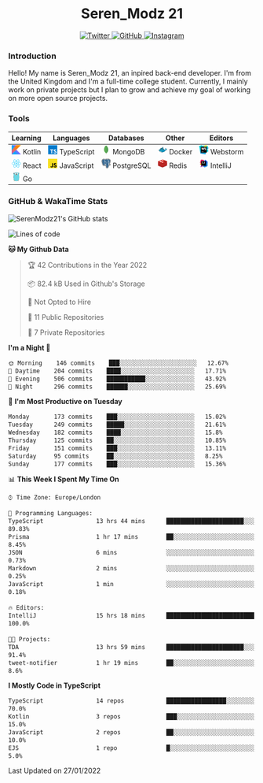<div align="center">
  <h1>Seren_Modz 21</h1>
  <a href="https://twitter.com/SerenModz21">
    <img alt="Twitter" src="https://img.shields.io/badge/twitter%20-%231DA1F2.svg?&style=for-the-badge&logo=Twitter&logoColor=white">
  </a>
  <a href="https://github.com/SerenModz21">
    <img alt="GitHub" src="https://img.shields.io/badge/github%20-%23121011.svg?&style=for-the-badge&logo=github&logoColor=white">
  </a>
  <a href="https://www.instagram.com/serenmodz21">
    <img alt="Instagram" src="https://img.shields.io/badge/instagram%20-%23E4405F.svg?&style=for-the-badge&logo=Instagram&logoColor=white">
  </a>
</div>

### Introduction

Hello! My name is Seren_Modz 21, an inpired back-end developer. I'm from the United Kingdom and I'm a full-time college student. Currently, I mainly work on private projects but I plan to grow and achieve my goal of working on more open source projects. 

### Tools

 **Learning**                                        | **Languages**                                               | **Databases**                                               | **Other**                                           | **Editors**                                                  
-----------------------------------------------------|-------------------------------------------------------------|-------------------------------------------------------------|-----------------------------------------------------|--------------------------------------------------------------
 <img width="19px" src="./assets/kotlin.svg"> Kotlin | <img width="19px" src="./assets/typescript.svg"> TypeScript | <img width="19px" src="./assets/mongodb.svg"> MongoDB       | <img width="19px" src="./assets/docker.svg"> Docker | <img width="19px" src="./assets/webstorm.svg"> Webstorm      
 <img width="19px" src="./assets/react.svg"> React   | <img width="19px" src="./assets/javascript.svg"> JavaScript | <img width="19px" src="./assets/postgresql.svg"> PostgreSQL | <img width="19px" src="./assets/redis.svg"> Redis   | <img width="19px" src="./assets/intellij-idea.svg"> IntelliJ
 <img width="19px" src="./assets/go.svg"> Go         |                                                             |                                                             |                                                     |                                                                                                               

### GitHub & WakaTime Stats

![SerenModz21's GitHub stats](https://github-readme-stats.vercel.app/api?username=SerenModz21&show_icons=true&theme=dark)

<!--START_SECTION:waka-->
![Lines of code](https://img.shields.io/badge/From%20Hello%20World%20I%27ve%20Written-36191%20lines%20of%20code-blue)

**🐱 My Github Data** 

> 🏆 42 Contributions in the Year 2022
 > 
> 📦 82.4 kB Used in Github's Storage 
 > 
> 🚫 Not Opted to Hire
 > 
> 📜 11 Public Repositories 
 > 
> 🔑 7 Private Repositories  
 > 
**I'm a Night 🦉** 

```text
🌞 Morning    146 commits    ███░░░░░░░░░░░░░░░░░░░░░░   12.67% 
🌆 Daytime    204 commits    ████░░░░░░░░░░░░░░░░░░░░░   17.71% 
🌃 Evening    506 commits    ███████████░░░░░░░░░░░░░░   43.92% 
🌙 Night      296 commits    ██████░░░░░░░░░░░░░░░░░░░   25.69%

```
📅 **I'm Most Productive on Tuesday** 

```text
Monday       173 commits    ███░░░░░░░░░░░░░░░░░░░░░░   15.02% 
Tuesday      249 commits    █████░░░░░░░░░░░░░░░░░░░░   21.61% 
Wednesday    182 commits    ████░░░░░░░░░░░░░░░░░░░░░   15.8% 
Thursday     125 commits    ██░░░░░░░░░░░░░░░░░░░░░░░   10.85% 
Friday       151 commits    ███░░░░░░░░░░░░░░░░░░░░░░   13.11% 
Saturday     95 commits     ██░░░░░░░░░░░░░░░░░░░░░░░   8.25% 
Sunday       177 commits    ███░░░░░░░░░░░░░░░░░░░░░░   15.36%

```


📊 **This Week I Spent My Time On** 

```text
⌚︎ Time Zone: Europe/London

💬 Programming Languages: 
TypeScript               13 hrs 44 mins      ██████████████████████░░░   89.83% 
Prisma                   1 hr 17 mins        ██░░░░░░░░░░░░░░░░░░░░░░░   8.45% 
JSON                     6 mins              ░░░░░░░░░░░░░░░░░░░░░░░░░   0.73% 
Markdown                 2 mins              ░░░░░░░░░░░░░░░░░░░░░░░░░   0.25% 
JavaScript               1 min               ░░░░░░░░░░░░░░░░░░░░░░░░░   0.18%

🔥 Editors: 
IntelliJ                 15 hrs 18 mins      █████████████████████████   100.0%

🐱‍💻 Projects: 
TDA                      13 hrs 59 mins      ██████████████████████░░░   91.4% 
tweet-notifier           1 hr 19 mins        ██░░░░░░░░░░░░░░░░░░░░░░░   8.6%

```

**I Mostly Code in TypeScript** 

```text
TypeScript               14 repos            █████████████████░░░░░░░░   70.0% 
Kotlin                   3 repos             ███░░░░░░░░░░░░░░░░░░░░░░   15.0% 
JavaScript               2 repos             ██░░░░░░░░░░░░░░░░░░░░░░░   10.0% 
EJS                      1 repo              █░░░░░░░░░░░░░░░░░░░░░░░░   5.0%

```



 Last Updated on 27/01/2022
<!--END_SECTION:waka-->
